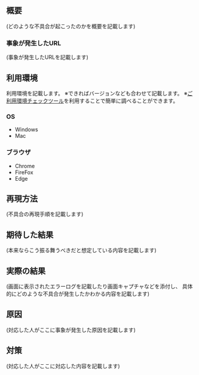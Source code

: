 概要
-------------------

(どのような不具合が起こったのかを概要を記載します)

### 事象が発生したURL

(事象が発生したURLを記載します)

利用環境
-------------------

利用環境を記載します。
※できればバージョンなども合わせて記載します。
※[ご利用環境チェックツール](http://mysys-check.com/)を利用することで簡単に調べることができます。

### OS

* Windows
* Mac

### ブラウザ

* Chrome
* FireFox
* Edge

再現方法
-------------------

(不具合の再現手順を記載します)

期待した結果
-------------------

(本来ならこう振る舞うべきだと想定している内容を記載します)

実際の結果
-------------------

(画面に表示されたエラーログを記載したり画面キャプチャなどを添付し、
具体的にどのような不具合が発生したかわかる内容を記載します)

原因
-------------------

(対応した人がここに事象が発生した原因を記載します)

対策
-------------------

(対応した人がここに対応した内容を記載します)
